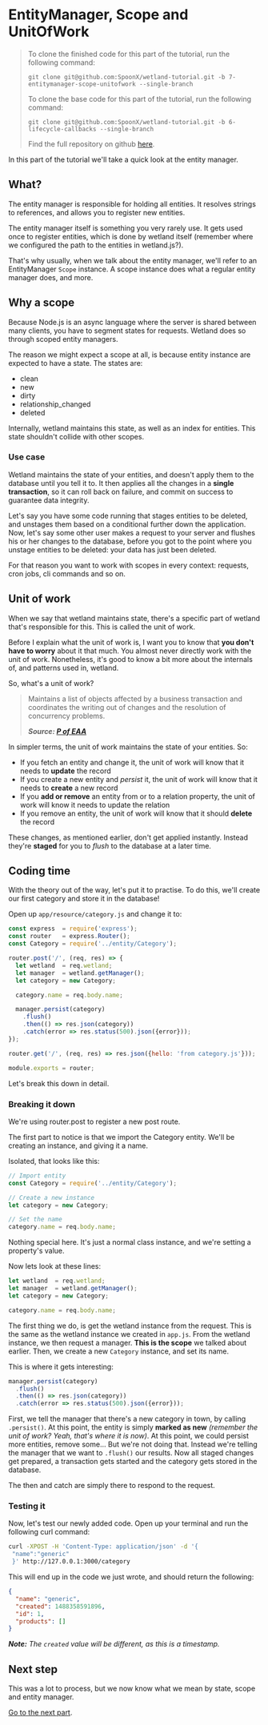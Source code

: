 # EntityManager, Scope and UnitOfWork

> To clone the finished code for this part of the tutorial, run the following command:
>
> `git clone git@github.com:SpoonX/wetland-tutorial.git -b 7-entitymanager-scope-unitofwork --single-branch`
> 
> To clone the base code for this part of the tutorial, run the following command:
>
> `git clone git@github.com:SpoonX/wetland-tutorial.git -b 6-lifecycle-callbacks --single-branch`
> 
> Find the full repository on github [here](https://github.com/SpoonX/wetland-tutorial).

In this part of the tutorial we'll take a quick look at the entity manager.

## What?
The entity manager is responsible for holding all entities. It resolves strings to references, and allows you to register new entities.

The entity manager itself is something you very rarely use. It gets used once to register entities, which is done by wetland itself (remember where we configured the path to the entities in wetland.js?).

That's why usually, when we talk about the entity manager, we'll refer to an EntityManager `Scope` instance. A scope instance does what a regular entity manager does, and more.

## Why a scope
Because Node.js is an async language where the server is shared between many clients, you have to segment states for requests.
Wetland does so through scoped entity managers.

The reason we might expect a scope at all, is because entity instance are expected to have a state. The states are:

- clean
- new
- dirty
- relationship_changed
- deleted

Internally, wetland maintains this state, as well as an index for entities. This state shouldn't collide with other scopes.

### Use case
Wetland maintains the state of your entities, and doesn't apply them to the database until you tell it to. It then applies all the changes in a **single transaction**, so it can roll back on failure, and commit on success to guarantee data integrity.

Let's say you have some code running that stages entities to be deleted, and unstages them based on a conditional further down the application. Now, let's say some other user makes a request to your server and flushes his or her changes to the database, before you got to the point where you unstage entities to be deleted: your data has just been deleted.

For that reason you want to work with scopes in every context: requests, cron jobs, cli commands and so on.

## Unit of work
When we say that wetland maintains state, there's a specific part of wetland that's responsible for this. This is called the unit of work.

Before I explain what the unit of work is, I want you to know that **you don't have to worry** about it that much. You almost never directly work with the unit of work. Nonetheless, it's good to know a bit more about the internals of, and patterns used in, wetland.

So, what's a unit of work?

> Maintains a list of objects affected by a business transaction and coordinates the writing out of changes and the resolution of concurrency problems.
> 
> _**Source: [P of EAA](https://martinfowler.com/eaaCatalog/unitOfWork.html)**_

In simpler terms, the unit of work maintains the state of your entities. So:

- If you fetch an entity and change it, the unit of work will know that it needs to **update** the record
- If you create a new entity and _persist_ it, the unit of work will know that it needs to **create** a new record
- If you **add or remove** an entity from or to a relation property, the unit of work will know it needs to update the relation
- If you remove an entity, the unit of work will know that it should **delete** the record

These changes, as mentioned earlier, don't get applied instantly. Instead they're **staged** for you to _flush_ to the database at a later time.

## Coding time
With the theory out of the way, let's put it to practise. To do this, we'll create our first category and store it in the database!

Open up `app/resource/category.js` and change it to:

```js
const express  = require('express');
const router   = express.Router();
const Category = require('../entity/Category');

router.post('/', (req, res) => {
  let wetland  = req.wetland;
  let manager  = wetland.getManager();
  let category = new Category;

  category.name = req.body.name;

  manager.persist(category)
    .flush()
    .then(() => res.json(category))
    .catch(error => res.status(500).json({error}));
});

router.get('/', (req, res) => res.json({hello: 'from category.js'}));

module.exports = router;
```

Let's break this down in detail.

### Breaking it down
We're using router.post to register a new post route.

The first part to notice is that we import the Category entity. We'll be creating an instance, and giving it a name.

Isolated, that looks like this:

```js
// Import entity
const Category = require('../entity/Category');

// Create a new instance
let category = new Category;

// Set the name
category.name = req.body.name;
```

Nothing special here. It's just a normal class instance, and we're setting a property's value.

Now lets look at these lines: 

```js
let wetland  = req.wetland;
let manager  = wetland.getManager();
let category = new Category;

category.name = req.body.name;
```

The first thing we do, is get the wetland instance from the request. This is the same as the wetland instance we created in `app.js`. From the wetland instance, we then request a manager. **This is the scope** we talked about earlier. Then, we create a new `Category` instance, and set its name.

This is where it gets interesting:

```js
manager.persist(category)
  .flush()
  .then(() => res.json(category))
  .catch(error => res.status(500).json({error}));
```

First, we tell the manager that there's a new category in town, by calling `.persist()`. At this point, the entity is simply **marked as new** _(remember the unit of work? Yeah, that's where it is now)_. At this point, we could persist more entities, remove some... But we're not doing that. Instead we're telling the manager that we want to `.flush()` our results. Now all staged changes get prepared, a transaction gets started and the category gets stored in the database.

The then and catch are simply there to respond to the request.

### Testing it
Now, let's test our newly added code. Open up your terminal and run the following curl command:

```bash
curl -XPOST -H 'Content-Type: application/json' -d '{
 "name":"generic"
 }' http://127.0.0.1:3000/category
```

This will end up in the code we just wrote, and should return the following:

```json
{
  "name": "generic",
  "created": 1488358591896,
  "id": 1,
  "products": []
}
```

_**Note:** The `created` value will be different, as this is a timestamp._

## Next step
This was a lot to process, but we now know what we mean by state, scope and entity manager.

[Go to the next part](repository.md).
